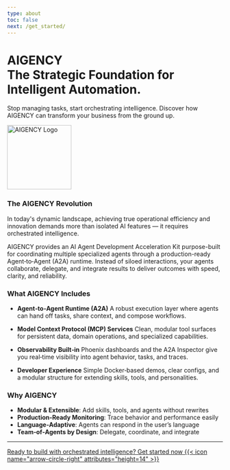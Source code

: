 ```yaml
---
type: about
toc: false
next: /get_started/
---
```


<div class="hx-mt-6 hx-mb-12">
  <div class="hx-text-center">
    <h1 class="hx-text-4xl hx-font-bold">AIGENCY</br> The Strategic Foundation for Intelligent Automation.</h1>
    <p class="hx-mt-4 hx-text-lg hx-text-gray-500 dark:hx-text-gray-400">
      Stop managing tasks, start orchestrating intelligence. Discover how AIGENCY can transform your business from the ground up.
    </p>
  </div>
</div>

<style>
  .logo-dark-mode {
    display: none;
  }

  html.dark .logo-light-mode {
    display: none; 
  }

  html.dark .logo-dark-mode {
    display: block;
  }
</style>

<div class="hx-text-center">
  <img src="/images/aigency_black.png" width="150" alt="AIGENCY Logo" class="logo-light-mode hx-max-w-full hx-h-auto">
  
  <img src="/images/aigency_white.png" width="150" alt="AIGENCY Logo" class="logo-dark-mode hx-max-w-full hx-h-auto">
</div>

### The AIGENCY Revolution

In today's dynamic landscape, achieving true operational efficiency and innovation demands more than isolated AI features — it requires orchestrated intelligence.

AIGENCY provides an AI Agent Development Acceleration Kit purpose-built for coordinating multiple specialized agents through a production-ready Agent‑to‑Agent (A2A) runtime. Instead of siloed interactions, your agents collaborate, delegate, and integrate results to deliver outcomes with speed, clarity, and reliability.

### What AIGENCY Includes

- **Agent‑to‑Agent Runtime (A2A)**
  A robust execution layer where agents can hand off tasks, share context, and compose workflows.

- **Model Context Protocol (MCP) Services**
  Clean, modular tool surfaces for persistent data, domain operations, and specialized capabilities.

- **Observability Built‑in**
  Phoenix dashboards and the A2A Inspector give you real‑time visibility into agent behavior, tasks, and traces.

- **Developer Experience**
  Simple Docker‑based demos, clear configs, and a modular structure for extending skills, tools, and personalities.

### Why AIGENCY

- **Modular & Extensible**: Add skills, tools, and agents without rewrites
- **Production‑Ready Monitoring**: Trace behavior and performance easily
- **Language‑Adaptive**: Agents can respond in the user’s language
- **Team‑of‑Agents by Design**: Delegate, coordinate, and integrate

---

<div class="hx-mt-8">
    <a href="/get_started" rel="noopener noreferrer">
        <span class="hx-mt-8">Ready to build with orchestrated intelligence? Get started now</span>
        {{< icon name="arrow-circle-right" attributes="height=14" >}}
    </a>
</div>